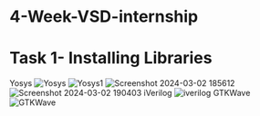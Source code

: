 # 4-Week-VSD-internship
# Task 1- Installing Libraries
Yosys
![Yosys](https://github.com/nayakmaithreyi/4-Week-VSD-internship/assets/160585878/a5426693-5e25-4400-a01e-bbbeaddcc082)
![Yosys1](https://github.com/nayakmaithreyi/4-Week-VSD-internship/assets/160585878/0e5dbb85-c540-4d9e-89ce-f6f8746c67ee)
![Screenshot 2024-03-02 185612](https://github.com/nayakmaithreyi/4-Week-VSD-internship/assets/160585878/d4edb2b9-e926-465c-a42f-e81b0bd320c5)
![Screenshot 2024-03-02 190403](https://github.com/nayakmaithreyi/4-Week-VSD-internship/assets/160585878/bc0c9dec-eb3c-4081-9d4e-4d77d1f8a941)
iVerilog
![iverilog](https://github.com/nayakmaithreyi/4-Week-VSD-internship/assets/160585878/a8ea274b-d2e9-4b65-b0e0-1c18f639a40e)
GTKWave
![GTKWave](https://github.com/nayakmaithreyi/4-Week-VSD-internship/assets/160585878/ecf04608-caa6-418b-803b-fddc9783dbb2)
